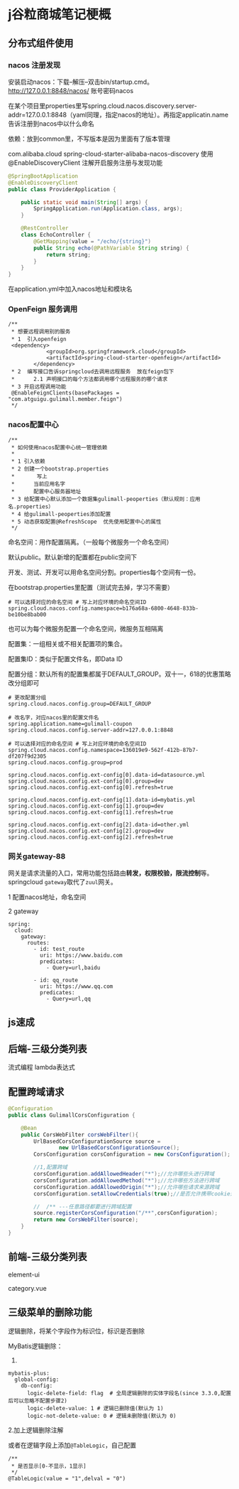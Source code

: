 # j谷粒商城笔记梗概

## 分布式组件使用

### nacos  注册发现

安装启动nacos：下载–解压–双击bin/startup.cmd。http://127.0.0.1:8848/nacos/ 账号密码nacos

在某个项目里properties里写spring.cloud.nacos.discovery.server-addr=127.0.0.1:8848（yaml同理，指定nacos的地址）。再指定applicatin.name告诉注册到nacos中以什么命名

依赖：放到common里，不写版本是因为里面有了版本管理

<dependency>
    <groupId>com.alibaba.cloud</groupId>
    <artifactId>spring-cloud-starter-alibaba-nacos-discovery</artifactId>
</dependency>
使用 @EnableDiscoveryClient 注解开启服务注册与发现功能

```java
@SpringBootApplication
@EnableDiscoveryClient
public class ProviderApplication {

    public static void main(String[] args) {
        SpringApplication.run(Application.class, args);
    }

    @RestController
    class EchoController {
        @GetMapping(value = "/echo/{string}")
        public String echo(@PathVariable String string) {
            return string;
        }
    }
}

```

在application.yml中加入nacos地址和模块名

### OpenFeign 服务调用

```
/**
 * 想要远程调用别的服务
 * 1  引入openfeign
 <dependency>
            <groupId>org.springframework.cloud</groupId>
            <artifactId>spring-cloud-starter-openfeign</artifactId>
        </dependency>
 * 2  编写接口告诉springcloud去调用远程服务  放在feign包下
 *      2.1 声明接口的每个方法都调用哪个远程服务的哪个请求
 * 3 开启远程调用功能
 @EnableFeignClients(basePackages = "com.atguigu.gulimall.member.feign")
 */
```

### nacos配置中心

```
/**
 * 如何使用nacos配置中心统一管理依赖
 *
 * 1 引入依赖
 * 2 创建一个bootstrap.properties
 *       写上
 *      当前应用名字
 *      配置中心服务器地址
 * 3 给配置中心默认添加一个数据集gulimall-peoperties（默认规则：应用名.properties）
 * 4 给gulimall-peoperties添加配置
 * 5 动态获取配置@RefreshScope  优先使用配置中心的属性
 */
```



命名空间：用作配置隔离。（一般每个微服务一个命名空间）

默认public。默认新增的配置都在public空间下

开发、测试、开发可以用命名空间分割。properties每个空间有一份。

在bootstrap.properties里配置（测试完去掉，学习不需要）

```
# 可以选择对应的命名空间 # 写上对应环境的命名空间ID
spring.cloud.nacos.config.namespace=b176a68a-6800-4648-833b-be10be8bab00

```


也可以为每个微服务配置一个命名空间，微服务互相隔离

配置集：一组相关或不相关配置项的集合。

配置集ID：类似于配置文件名，即Data ID

配置分组：默认所有的配置集都属于DEFAULT_GROUP。双十一，618的优惠策略改分组即可

 

```
# 更改配置分组
spring.cloud.nacos.config.group=DEFAULT_GROUP
```

```
# 改名字，对应nacos里的配置文件名
spring.application.name=gulimall-coupon
spring.cloud.nacos.config.server-addr=127.0.0.1:8848

# 可以选择对应的命名空间 # 写上对应环境的命名空间ID
spring.cloud.nacos.config.namespace=136019e9-562f-412b-87b7-df207f9d2305
spring.cloud.nacos.config.group=prod

spring.cloud.nacos.config.ext-config[0].data-id=datasource.yml
spring.cloud.nacos.config.ext-config[0].group=dev
spring.cloud.nacos.config.ext-config[0].refresh=true

spring.cloud.nacos.config.ext-config[1].data-id=mybatis.yml
spring.cloud.nacos.config.ext-config[1].group=dev
spring.cloud.nacos.config.ext-config[1].refresh=true

spring.cloud.nacos.config.ext-config[2].data-id=other.yml
spring.cloud.nacos.config.ext-config[2].group=dev
spring.cloud.nacos.config.ext-config[2].refresh=true
```

### 网关gateway-88

网关是请求流量的入口，常用功能包括路由**转发，权限校验，限流控制**等。springcloud `gateway`取代了`zuul`网关。



1  配置nacos地址，命名空间

2  gateway

```
spring:
  cloud:
    gateway:
      routes:
        - id: test_route
          uri: https://www.baidu.com
          predicates:
            - Query=url,baidu

        - id: qq_route
          uri: https://www.qq.com
          predicates:
            - Query=url,qq
```





## js速成

## 后端-三级分类列表

流式编程  lambda表达式



## 配置跨域请求

```java
@Configuration
public class GulimallCorsConfiguration {

    @Bean
    public CorsWebFilter corsWebFilter(){
        UrlBasedCorsConfigurationSource source =
                new UrlBasedCorsConfigurationSource();
        CorsConfiguration corsConfiguration = new CorsConfiguration();

        //1,配置跨域
        corsConfiguration.addAllowedHeader("*");//允许哪些头进行跨域
        corsConfiguration.addAllowedMethod("*");//允许哪些方法进行跨域
        corsConfiguration.addAllowedOrigin("*");//允许哪些请求来源跨域
        corsConfiguration.setAllowCredentials(true);//是否允许携带cookie进行跨域

        //  /** ---任意路径都要进行跨域配置
        source.registerCorsConfiguration("/**",corsConfiguration);
        return new CorsWebFilter(source);
    }
}

```

## 前端-三级分类列表

element-ui

category.vue

## 三级菜单的删除功能

逻辑删除，将某个字段作为标识位，标识是否删除

MyBatis逻辑删除：



  1.

```
mybatis-plus:
  global-config:
    db-config:
      logic-delete-field: flag  # 全局逻辑删除的实体字段名(since 3.3.0,配置后可以忽略不配置步骤2)
      logic-delete-value: 1 # 逻辑已删除值(默认为 1)
      logic-not-delete-value: 0 # 逻辑未删除值(默认为 0)
```

2.加上逻辑删除注解

或者在逻辑字段上添加`@TableLogic`，自己配置

```
/**
 * 是否显示[0-不显示，1显示]
 */
@TableLogic(value = "1",delval = "0")
```